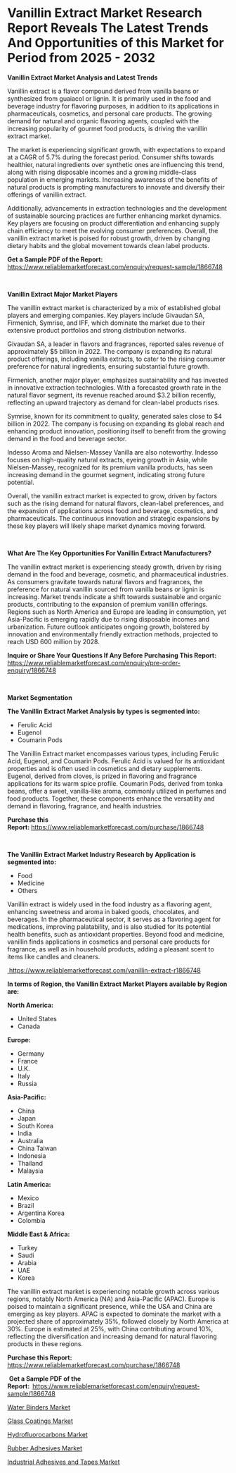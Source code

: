 <p><h1>Vanillin Extract Market Research Report Reveals The Latest Trends And Opportunities of this Market for Period from 2025 - 2032</h1></p><p><strong>Vanillin Extract Market Analysis and Latest Trends</strong></p>
<p><p>Vanillin extract is a flavor compound derived from vanilla beans or synthesized from guaiacol or lignin. It is primarily used in the food and beverage industry for flavoring purposes, in addition to its applications in pharmaceuticals, cosmetics, and personal care products. The growing demand for natural and organic flavoring agents, coupled with the increasing popularity of gourmet food products, is driving the vanillin extract market.</p><p>The market is experiencing significant growth, with expectations to expand at a CAGR of 5.7% during the forecast period. Consumer shifts towards healthier, natural ingredients over synthetic ones are influencing this trend, along with rising disposable incomes and a growing middle-class population in emerging markets. Increasing awareness of the benefits of natural products is prompting manufacturers to innovate and diversify their offerings of vanillin extract.</p><p>Additionally, advancements in extraction technologies and the development of sustainable sourcing practices are further enhancing market dynamics. Key players are focusing on product differentiation and enhancing supply chain efficiency to meet the evolving consumer preferences. Overall, the vanillin extract market is poised for robust growth, driven by changing dietary habits and the global movement towards clean label products.</p></p>
<p><strong>Get a Sample PDF of the Report:&nbsp;</strong> <a href="https://www.reliablemarketforecast.com/enquiry/request-sample/1866748?utm_campaign=2130&utm_medium=2&utm_source=Github&utm_content=ia&utm_term=01042025&utm_id=vanillin-extract">https://www.reliablemarketforecast.com/enquiry/request-sample/1866748</a></p>
<p>&nbsp;</p>
<p><strong>Vanillin Extract Major Market Players</strong></p>
<p><p>The vanillin extract market is characterized by a mix of established global players and emerging companies. Key players include Givaudan SA, Firmenich, Symrise, and IFF, which dominate the market due to their extensive product portfolios and strong distribution networks. </p><p>Givaudan SA, a leader in flavors and fragrances, reported sales revenue of approximately $5 billion in 2022. The company is expanding its natural product offerings, including vanilla extracts, to cater to the rising consumer preference for natural ingredients, ensuring substantial future growth. </p><p>Firmenich, another major player, emphasizes sustainability and has invested in innovative extraction technologies. With a forecasted growth rate in the natural flavor segment, its revenue reached around $3.2 billion recently, reflecting an upward trajectory as demand for clean-label products rises.</p><p>Symrise, known for its commitment to quality, generated sales close to $4 billion in 2022. The company is focusing on expanding its global reach and enhancing product innovation, positioning itself to benefit from the growing demand in the food and beverage sector.</p><p>Indesso Aroma and Nielsen-Massey Vanilla are also noteworthy. Indesso focuses on high-quality natural extracts, eyeing growth in Asia, while Nielsen-Massey, recognized for its premium vanilla products, has seen increasing demand in the gourmet segment, indicating strong future potential.</p><p>Overall, the vanillin extract market is expected to grow, driven by factors such as the rising demand for natural flavors, clean-label preferences, and the expansion of applications across food and beverage, cosmetics, and pharmaceuticals. The continuous innovation and strategic expansions by these key players will likely shape market dynamics moving forward.</p></p>
<p>&nbsp;</p>
<p><strong>What Are The Key Opportunities For Vanillin Extract Manufacturers?</strong></p>
<p><p>The vanillin extract market is experiencing steady growth, driven by rising demand in the food and beverage, cosmetic, and pharmaceutical industries. As consumers gravitate towards natural flavors and fragrances, the preference for natural vanillin sourced from vanilla beans or lignin is increasing. Market trends indicate a shift towards sustainable and organic products, contributing to the expansion of premium vanillin offerings. Regions such as North America and Europe are leading in consumption, yet Asia-Pacific is emerging rapidly due to rising disposable incomes and urbanization. Future outlook anticipates ongoing growth, bolstered by innovation and environmentally friendly extraction methods, projected to reach USD 600 million by 2028.</p></p>
<p><strong>Inquire or Share Your Questions If Any Before Purchasing This Report:</strong> <a href="https://www.reliablemarketforecast.com/enquiry/pre-order-enquiry/1866748?utm_campaign=2130&utm_medium=2&utm_source=Github&utm_content=ia&utm_term=01042025&utm_id=vanillin-extract">https://www.reliablemarketforecast.com/enquiry/pre-order-enquiry/1866748</a></p>
<p>&nbsp;</p>
<p><strong>Market Segmentation</strong></p>
<p><strong>The Vanillin Extract Market Analysis by types is segmented into:</strong></p>
<p><ul><li>Ferulic Acid</li><li>Eugenol</li><li>Coumarin Pods</li></ul></p>
<p><p>The Vanillin Extract market encompasses various types, including Ferulic Acid, Eugenol, and Coumarin Pods. Ferulic Acid is valued for its antioxidant properties and is often used in cosmetics and dietary supplements. Eugenol, derived from cloves, is prized in flavoring and fragrance applications for its warm spice profile. Coumarin Pods, derived from tonka beans, offer a sweet, vanilla-like aroma, commonly utilized in perfumes and food products. Together, these components enhance the versatility and demand in flavoring, fragrance, and health industries.</p></p>
<p><strong>Purchase this Report:&nbsp;</strong><a href="https://www.reliablemarketforecast.com/purchase/1866748?utm_campaign=2130&utm_medium=2&utm_source=Github&utm_content=ia&utm_term=01042025&utm_id=vanillin-extract">https://www.reliablemarketforecast.com/purchase/1866748</a></p>
<p>&nbsp;</p>
<p><strong>The Vanillin Extract Market Industry Research by Application is segmented into:</strong></p>
<p><ul><li>Food</li><li>Medicine</li><li>Others</li></ul></p>
<p><p>Vanillin extract is widely used in the food industry as a flavoring agent, enhancing sweetness and aroma in baked goods, chocolates, and beverages. In the pharmaceutical sector, it serves as a flavoring agent for medications, improving palatability, and is also studied for its potential health benefits, such as antioxidant properties. Beyond food and medicine, vanillin finds applications in cosmetics and personal care products for fragrance, as well as in household products, adding a pleasant scent to items like candles and cleaners.</p></p>
<p><a href="https://www.reliablemarketforecast.com/vanillin-extract-r1866748?utm_campaign=2130&utm_medium=2&utm_source=Github&utm_content=ia&utm_term=01042025&utm_id=vanillin-extract">&nbsp;https://www.reliablemarketforecast.com/vanillin-extract-r1866748</a></p>
<p><strong>In terms of Region, the Vanillin Extract Market Players available by Region are:</strong></p>
<p>
    <p> <strong> North America: </strong>
        <ul>
            <li>United States</li>
            <li>Canada</li>
        </ul>
        </p> 
    <p> <strong> Europe: </strong>
        <ul>
            <li>Germany</li>
            <li>France</li>
            <li>U.K.</li>
            <li>Italy</li>
            <li>Russia</li>
        </ul>
        </p> 
    <p> <strong> Asia-Pacific: </strong>
        <ul>
            <li>China</li>
            <li>Japan</li>
            <li>South Korea</li>
            <li>India</li>
            <li>Australia</li>
            <li>China Taiwan</li>
            <li>Indonesia</li>
            <li>Thailand</li>
            <li>Malaysia</li>
        </ul>
        </p> 
    <p> <strong> Latin America: </strong>
        <ul>
            <li>Mexico</li>
            <li>Brazil</li>
            <li>Argentina Korea</li>
            <li>Colombia</li>
        </ul>
        </p> 
    <p> <strong> Middle East & Africa: </strong>
        <ul>
            <li>Turkey</li>
            <li>Saudi</li>
            <li>Arabia</li>
            <li>UAE</li>
            <li>Korea</li>
        </ul>
    </p>
    </p>
<p><p>The vanillin extract market is experiencing notable growth across various regions, notably North America (NA) and Asia-Pacific (APAC). Europe is poised to maintain a significant presence, while the USA and China are emerging as key players. APAC is expected to dominate the market with a projected share of approximately 35%, followed closely by North America at 30%. Europe is estimated at 25%, with China contributing around 10%, reflecting the diversification and increasing demand for natural flavoring products in these regions.</p></p>
<p><strong>Purchase this Report: </strong><a href="https://www.reliablemarketforecast.com/purchase/1866748?utm_campaign=2130&utm_medium=2&utm_source=Github&utm_content=ia&utm_term=01042025&utm_id=vanillin-extract">https://www.reliablemarketforecast.com/purchase/1866748</a></p>
<p>&nbsp;<strong>Get a Sample PDF of the Report:&nbsp;&nbsp;</strong><a href="https://www.reliablemarketforecast.com/enquiry/request-sample/1866748?utm_campaign=2130&utm_medium=2&utm_source=Github&utm_content=ia&utm_term=01042025&utm_id=vanillin-extract">https://www.reliablemarketforecast.com/enquiry/request-sample/1866748</a></p>
<p><strong></strong></p>
<p><p><a href="https://github.com/awwqamet/Market-Research-Report-List-1/blob/main/water-binders-market.md?utm_campaign=2130&utm_medium=2&utm_source=Github&utm_content=ia&utm_term=01042025&utm_id=vanillin-extract">Water Binders Market</a></p><p><a href="https://github.com/stuwinawisa/Market-Research-Report-List-1/blob/main/glass-coatings-market.md?utm_campaign=2130&utm_medium=2&utm_source=Github&utm_content=ia&utm_term=01042025&utm_id=vanillin-extract">Glass Coatings Market</a></p><p><a href="https://github.com/chillwervenu/Market-Research-Report-List-1/blob/main/hydrofluorocarbons-market.md?utm_campaign=2130&utm_medium=2&utm_source=Github&utm_content=ia&utm_term=01042025&utm_id=vanillin-extract">Hydrofluorocarbons Market</a></p><p><a href="https://github.com/marcayaminig/Market-Research-Report-List-1/blob/main/rubber-adhesives-market.md?utm_campaign=2130&utm_medium=2&utm_source=Github&utm_content=ia&utm_term=01042025&utm_id=vanillin-extract">Rubber Adhesives Market</a></p><p><a href="https://github.com/yodhafirorae/Market-Research-Report-List-1/blob/main/industrial-adhesives-and-tapes-market.md?utm_campaign=2130&utm_medium=2&utm_source=Github&utm_content=ia&utm_term=01042025&utm_id=vanillin-extract">Industrial Adhesives and Tapes Market</a></p></p>